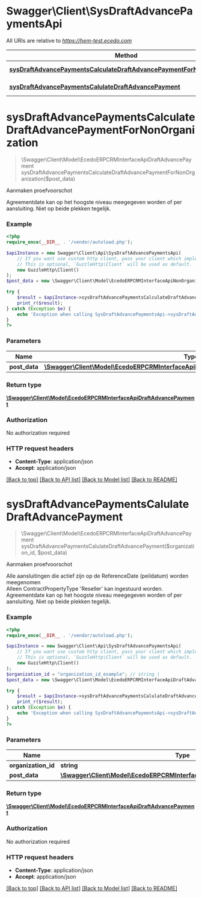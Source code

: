 # Swagger\Client\SysDraftAdvancePaymentsApi

All URIs are relative to *https://hem-test.ecedo.com*

Method | HTTP request | Description
------------- | ------------- | -------------
[**sysDraftAdvancePaymentsCalculateDraftAdvancePaymentForNonOrganization**](SysDraftAdvancePaymentsApi.md#sysDraftAdvancePaymentsCalculateDraftAdvancePaymentForNonOrganization) | **POST** /sysapi/v1.0/draftadvancepayments | Aanmaken proefvoorschot
[**sysDraftAdvancePaymentsCalulateDraftAdvancePayment**](SysDraftAdvancePaymentsApi.md#sysDraftAdvancePaymentsCalulateDraftAdvancePayment) | **POST** /sysapi/v1.0/organizations/{organizationId}/draftadvancepayments | Aanmaken proefvoorschot


# **sysDraftAdvancePaymentsCalculateDraftAdvancePaymentForNonOrganization**
> \Swagger\Client\Model\EcedoERPCRMInterfaceApiDraftAdvancePayment sysDraftAdvancePaymentsCalculateDraftAdvancePaymentForNonOrganization($post_data)

Aanmaken proefvoorschot

Agreementdate kan op het hoogste niveau meegegeven worden of per aansluiting. Niet op beide plekken tegelijk.

### Example
```php
<?php
require_once(__DIR__ . '/vendor/autoload.php');

$apiInstance = new Swagger\Client\Api\SysDraftAdvancePaymentsApi(
    // If you want use custom http client, pass your client which implements `GuzzleHttp\ClientInterface`.
    // This is optional, `GuzzleHttp\Client` will be used as default.
    new GuzzleHttp\Client()
);
$post_data = new \Swagger\Client\Model\EcedoERPCRMInterfaceApiNonOrganizationDraftAdvancePaymentPostData(); // \Swagger\Client\Model\EcedoERPCRMInterfaceApiNonOrganizationDraftAdvancePaymentPostData | 

try {
    $result = $apiInstance->sysDraftAdvancePaymentsCalculateDraftAdvancePaymentForNonOrganization($post_data);
    print_r($result);
} catch (Exception $e) {
    echo 'Exception when calling SysDraftAdvancePaymentsApi->sysDraftAdvancePaymentsCalculateDraftAdvancePaymentForNonOrganization: ', $e->getMessage(), PHP_EOL;
}
?>
```

### Parameters

Name | Type | Description  | Notes
------------- | ------------- | ------------- | -------------
 **post_data** | [**\Swagger\Client\Model\EcedoERPCRMInterfaceApiNonOrganizationDraftAdvancePaymentPostData**](../Model/EcedoERPCRMInterfaceApiNonOrganizationDraftAdvancePaymentPostData.md)|  |

### Return type

[**\Swagger\Client\Model\EcedoERPCRMInterfaceApiDraftAdvancePayment**](../Model/EcedoERPCRMInterfaceApiDraftAdvancePayment.md)

### Authorization

No authorization required

### HTTP request headers

 - **Content-Type**: application/json
 - **Accept**: application/json

[[Back to top]](#) [[Back to API list]](../../README.md#documentation-for-api-endpoints) [[Back to Model list]](../../README.md#documentation-for-models) [[Back to README]](../../README.md)

# **sysDraftAdvancePaymentsCalulateDraftAdvancePayment**
> \Swagger\Client\Model\EcedoERPCRMInterfaceApiDraftAdvancePayment sysDraftAdvancePaymentsCalulateDraftAdvancePayment($organization_id, $post_data)

Aanmaken proefvoorschot

Alle aansluitingen die actief zijn op de ReferenceDate (peildatum) worden meegenomen<br />  Alleen ContractPropertyType 'Reseller' kan ingestuurd worden.  Agreementdate kan op het hoogste niveau meegegeven worden of per aansluiting. Niet op beide plekken tegelijk.

### Example
```php
<?php
require_once(__DIR__ . '/vendor/autoload.php');

$apiInstance = new Swagger\Client\Api\SysDraftAdvancePaymentsApi(
    // If you want use custom http client, pass your client which implements `GuzzleHttp\ClientInterface`.
    // This is optional, `GuzzleHttp\Client` will be used as default.
    new GuzzleHttp\Client()
);
$organization_id = "organization_id_example"; // string | 
$post_data = new \Swagger\Client\Model\EcedoERPCRMInterfaceApiDraftAdvancePaymentPostData(); // \Swagger\Client\Model\EcedoERPCRMInterfaceApiDraftAdvancePaymentPostData | 

try {
    $result = $apiInstance->sysDraftAdvancePaymentsCalulateDraftAdvancePayment($organization_id, $post_data);
    print_r($result);
} catch (Exception $e) {
    echo 'Exception when calling SysDraftAdvancePaymentsApi->sysDraftAdvancePaymentsCalulateDraftAdvancePayment: ', $e->getMessage(), PHP_EOL;
}
?>
```

### Parameters

Name | Type | Description  | Notes
------------- | ------------- | ------------- | -------------
 **organization_id** | **string**|  |
 **post_data** | [**\Swagger\Client\Model\EcedoERPCRMInterfaceApiDraftAdvancePaymentPostData**](../Model/EcedoERPCRMInterfaceApiDraftAdvancePaymentPostData.md)|  |

### Return type

[**\Swagger\Client\Model\EcedoERPCRMInterfaceApiDraftAdvancePayment**](../Model/EcedoERPCRMInterfaceApiDraftAdvancePayment.md)

### Authorization

No authorization required

### HTTP request headers

 - **Content-Type**: application/json
 - **Accept**: application/json

[[Back to top]](#) [[Back to API list]](../../README.md#documentation-for-api-endpoints) [[Back to Model list]](../../README.md#documentation-for-models) [[Back to README]](../../README.md)

